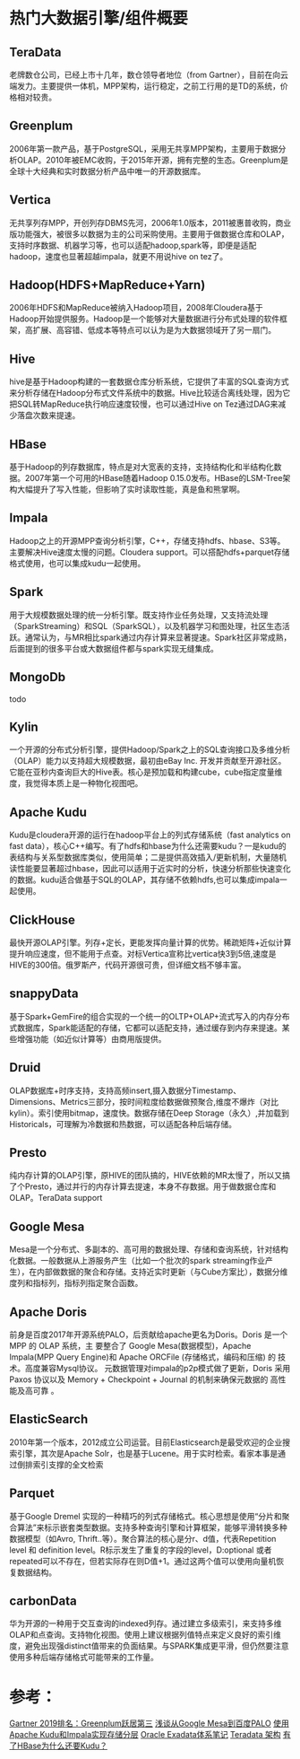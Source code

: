 
# 热门大数据引擎/组件概要

## TeraData
老牌数仓公司，已经上市十几年，数仓领导者地位（from Gartner），目前在向云端发力。主要提供一体机，MPP架构，运行稳定，之前工行用的是TD的系统，价格相对较贵。

## Greenplum
2006年第一款产品，基于PostgreSQL，采用无共享MPP架构，主要用于数据分析OLAP。2010年被EMC收购，于2015年开源，拥有完整的生态。Greenplum是全球十大经典和实时数据分析产品中唯一的开源数据库。

## Vertica
无共享列存MPP，开创列存DBMS先河，2006年1.0版本，2011被惠普收购，商业版功能强大，被很多以数据为主的公司采购使用。主要用于做数据仓库和OLAP，支持时序数据、机器学习等，也可以适配hadoop,spark等，即便是适配hadoop，速度也显著超越impala，就更不用说hive on tez了。

## Hadoop(HDFS+MapReduce+Yarn)
2006年HDFS和MapReduce被纳入Hadoop项目，2008年Cloudera基于Hadoop开始提供服务。Hadoop是一个能够对大量数据进行分布式处理的软件框架，高扩展、高容错、低成本等特点可以认为是为大数据领域开了另一扇门。

## Hive
hive是基于Hadoop构建的一套数据仓库分析系统，它提供了丰富的SQL查询方式来分析存储在Hadoop分布式文件系统中的数据。Hive比较适合离线处理，因为它把SQL转MapReduce执行响应速度较慢，也可以通过Hive on Tez通过DAG来减少落盘次数来提速。

## HBase
基于Hadoop的列存数据库，特点是对大宽表的支持，支持结构化和半结构化数据。2007年第一个可用的HBase随着Hadoop 0.15.0发布。HBase的LSM-Tree架构大幅提升了写入性能，但影响了实时读取性能，真是鱼和熊掌啊。

## Impala
Hadoop之上的开源MPP查询分析引擎，C++，存储支持hdfs、hbase、S3等。 主要解决Hive速度太慢的问题。Cloudera support。可以搭配hdfs+parquet存储格式使用，也可以集成kudu一起使用。

## Spark
用于大规模数据处理的统一分析引擎。既支持作业任务处理，又支持流处理（SparkStreaming）和SQL（SparkSQL），以及机器学习和图处理，社区生态活跃。通常认为，与MR相比spark通过内存计算来显著提速。Spark社区非常成熟，后面提到的很多平台或大数据组件都与spark实现无缝集成。

## MongoDb
  todo 
## Kylin
一个开源的分布式分析引擎，提供Hadoop/Spark之上的SQL查询接口及多维分析（OLAP）能力以支持超大规模数据，最初由eBay Inc. 开发并贡献至开源社区。它能在亚秒内查询巨大的Hive表。核心是预加载和构建cube，cube指定度量维度，我觉得本质上是一种物化视图吧。

## Apache Kudu
Kudu是cloudera开源的运行在hadoop平台上的列式存储系统（fast analytics on fast data），核心C++编写。有了hdfs和hbase为什么还需要kudu？一是kudu的表结构与关系型数据库类似，使用简单；二是提供高效插入/更新机制，大量随机读性能要显著超过hbase，因此可以适用于近实时的分析，快速分析那些快速变化的数据。kudu适合做基于SQL的OLAP，其存储不依赖hdfs,也可以集成impala一起使用。

## ClickHouse
最快开源OLAP引擎。列存+定长，更能发挥向量计算的优势。稀疏矩阵+近似计算提升响应速度，但不能用于点查。对标Vertica宣称比vertica快3到5倍,速度是HIVE的300倍。俄罗斯产，代码开源很可贵，但详细文档不够丰富。

## snappyData
基于Spark+GemFire的组合实现的一个统一的OLTP+OLAP+流式写入的内存分布式数据库，Spark能适配的存储，它都可以适配支持，通过缓存到内存来提速。某些增强功能（如近似计算等）由商用版提供。

## Druid
OLAP数据库+时序支持，支持高频insert,摄入数据分Timestamp、Dimensions、Metrics三部分，按时间粒度给数据做预聚合,维度不爆炸（对比kylin）。索引使用bitmap，速度快。数据存储在Deep Storage（永久）,并加载到Historicals，可理解为冷数据和热数据，可以适配各种后端存储。	
				
## Presto
纯内存计算的OLAP引擎，原HIVE的团队搞的，HIVE依赖的MR太慢了，所以又搞了个Presto，通过并行的内存计算去提速，本身不存数据。用于做数据仓库和OLAP。TeraData support

## Google Mesa
Mesa是一个分布式、多副本的、高可用的数据处理、存储和查询系统，针对结构化数据。一般数据从上游服务产生（比如一个批次的spark streaming作业产生），在内部做数据的聚合和存储。支持近实时更新（与Cube方案比），数据分维度列和指标列，指标列指定聚合函数。

## Apache Doris
前身是百度2017年开源系统PALO，后贡献给apache更名为Doris。Doris 是一个 MPP 的 OLAP 系统，主 要整合了 Google Mesa(数据模型)，Apache Impala(MPP Query Engine)和 Apache ORCFile (存储格式，编码和压缩) 的 技术。高度兼容Mysql协议。 元数据管理对impala的p2p模式做了更新，Doris 采用 Paxos 协议以及 Memory + Checkpoint + Journal 的机制来确保元数据的 高性能及高可靠 。			
## ElasticSearch
2010年第一个版本，2012成立公司运营。目前Elasticsearch是最受欢迎的企业搜索引擎，其次是Apache Solr，也是基于Lucene。用于实时检索。看家本事是通过倒排索引支撑的全文检索

## Parquet
  基于Google Dremel 实现的一种精巧的列式存储格式。核心思想是使用“分片和聚合算法”来标示嵌套类型数据。支持多种查询引擎和计算框架，能够平滑转换多种数据模型（如Avro, Thrift..等）。聚合算法的核心是分r、d值，代表Repetition level 和 definition level。R标示发生了重复的字段的level，D:optional 或者 repeated可以不存在，但若实际存在则D值+1。通过这两个值可以使用向量机恢复数据结构。

## carbonData
华为开源的一种用于交互查询的indexed列存。通过建立多级索引，来支持多维OLAP和点查询。支持物化视图。使用上建议根据列值特点来定义良好的索引维度，避免出现强distinct值带来的负面结果。与SPARK集成更平滑，但仍然要注意使用多种后端存储格式可能带来的工作量。


# 参考：

[Gartner 2019排名：Greenplum跃居第三][1]
[浅谈从Google Mesa到百度PALO][2]
[使用Apache Kudu和Impala实现存储分层][3]
[Oracle Exadata体系笔记][4]
[Teradata 架构][5]
[有了HBase为什么还要Kudu？][6]


[1]: https://cloud.tencent.com/developer/news/405232 "Gartner 2019排名：Greenplum跃居第三"

[2]: http://neoremind.com/2017/09/%E6%B5%85%E8%B0%88%E4%BB%8Egoogle-mesa%E5%88%B0%E7%99%BE%E5%BA%A6palo/ "浅谈从Google Mesa到百度PALO"

[3]: https://cloud.tencent.com/developer/article/1491021 "使用Apache Kudu和Impala实现存储分层"

[4]: https://www.cnblogs.com/zhenxing/p/3905047.html "Oracle Exadata体系笔记"

[5]: https://www.w3cschool.cn/teradata/teradata_architecture.html "Teradata 架构"

[6]: https://leonlibraries.github.io/2017/05/18/%E4%BB%8ELSM%E5%88%B0HBase/ "有了HBase为什么还要Kudu？"
 







